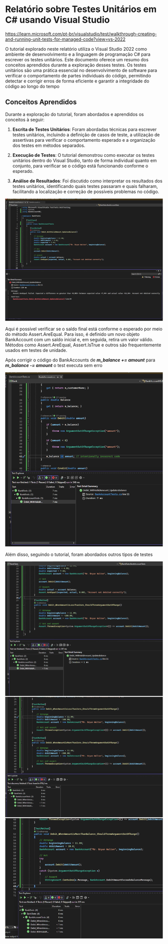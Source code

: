 # Relatório sobre Testes Unitários em C# usando Visual Studio

https://learn.microsoft.com/pt-br/visualstudio/test/walkthrough-creating-and-running-unit-tests-for-managed-code?view=vs-2022

O tutorial explorado neste relatório utiliza o Visual Studio 2022 como ambiente de desenvolvimento e a linguagem de programação C# para escrever os testes unitários. Este documento oferece um resumo dos conceitos aprendidos durante a exploração desses testes. Os testes unitários são uma prática essencial no desenvolvimento de software para verificar o comportamento de partes individuais do código, permitindo detectar e corrigir erros de forma eficiente e garantir a integridade do código ao longo do tempo

## Conceitos Aprendidos
Durante a exploração do tutorial, foram abordados e aprendidos os conceitos à seguir:

1. **Escrita de Testes Unitários**: Foram abordadas técnicas para escrever testes unitários, incluindo a definição de casos de teste, a utilização de assertivas para verificar o comportamento esperado e a organização dos testes em métodos separados.

2. **Execução de Testes**: O tutorial demonstrou como executar os testes unitários dentro do Visual Studio, tanto de forma individual quanto em conjunto, para verificar se o código está funcionando conforme o esperado.

4. **Análise de Resultados**: Foi discutido como interpretar os resultados dos testes unitários, identificando quais testes passaram e quais falharam, facilitando a localização e correção de possíveis problemas no código.

<img alt="primeira execução" src="./assets/Captura de tela 1.png">

Aqui é possível verificar se o saldo final está conforme o esperado por meio do método Assert.AreEqual. Para isso, é definido um novo objeto BankAccount com um saldo inicial e, em seguida, retira um valor válido. Métodos como Assert.AreEqual, Assert.IsTrue e outros são frequentemente usados em testes de unidade.

Após corrigir o código do BankAccounts de **_m_balance += amount_** para **_m_balance -= amount_** o test executa sem erro

<img alt="primeira execução" src="./assets/Captura de tela 2.png">

Além disso, seguindo o tutorial, foram abordados outros tipos de testes

<img alt="primeira execução" src="./assets/Captura de tela 3.png">
<img alt="primeira execução" src="./assets/Captura de tela 4.png">
<img alt="primeira execução" src="./assets/Captura de tela 5.png">
